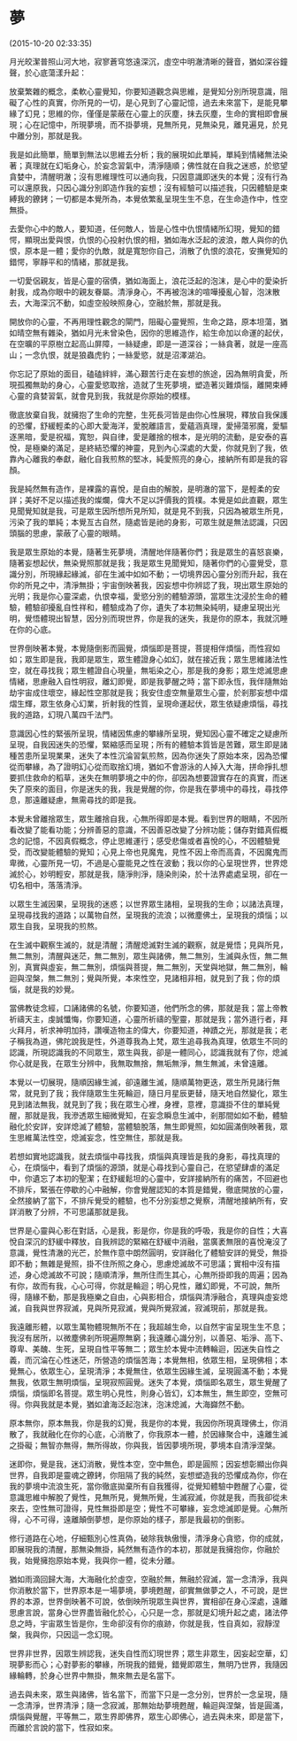 # 夢
(2015-10-20 02:33:35)

月光皎潔普照山河大地，寂寥蒼穹悠遠深沉，虛空中明澈清晰的聲音，猶如深谷鐘聲，於心底蕩漾升起：

放棄繁雜的概念，柔軟心靈覺知，你要知道觀念與思維，是覺知分別所現意識，阻礙了心性的真實，你所見的一切，是心見到了心靈記憶，過去未來當下，是能見攀緣了幻見；思維的你，僅僅是蒙蔽在心靈上的灰塵，抹去灰塵，生命的實相即會展現；心在記憶中，所現夢境，而不掛夢境，見無所見，見無染見，離見遍見，於見中離分別，那就是我。

我是如此簡單，簡單到無法以思維去分析；我的展現如此單純，單純到情緒無法染著；真理就在幻垢身心，於妄念習氣中，清淨隨順；佛性就在自我之迷惑，於慾望貪婪中，清醒明澈；沒有思維理性可以通向我，只因意識即迷失的本覺；沒有行為可以還原我，只因心識分別即造作我的妄想；沒有經驗可以描述我，只因體驗是束縛我的鐐銬；一切都是本覺所為，本覺依繁亂呈現生生不息，在生命造作中，性空無掛。

去愛你心中的敵人，要知道，任何敵人，皆是心性中仇恨情緒所幻現，覺知的錯愕，顯現出愛與恨，仇恨的心投射仇恨的相，猶如海水泛起的波浪，敵人與你的仇恨，原本是一體；愛你的仇敵，就是寬恕你自己，消散了仇恨的浪花，安撫覺知的錯愕，寧靜平和的情緒，那就是我。

一切愛侶親友，皆是心靈的宿債，猶如海面上，浪花泛起的泡沫，是心中的愛染折射我，成為你眼中的親友眷屬。清淨身心，不再被泡沫的喧嘩擾亂心智，泡沫散去，大海深沉不動，如虛空般映照身心，空融於無，那就是我。

開放你的心靈，不再用理性觀念的閘門，阻礙心靈覺照，生命之路，原本坦蕩，猶如晴空無有雜染，猶如月光未曾染色，因你的思維造作，給生命加以命運的起伏，在空曠的平原樹立起高山屏障，一絲疑慮，即是一道深谷；一絲貪著，就是一座高山；一念仇恨，就是狼蟲虎豹；一絲愛慾，就是沼澤湖泊。

你忘記了原始的面目，磕磕絆絆，滿心艱苦行走在妄想的旅途，因為無明貪愛，所現孤獨無助的身心，心靈愛慾取捨，造就了生死夢境，塑造著災難煩惱，離開束縛心靈的貪婪習氣，就會見到我，我就是你原始的模樣。

徹底放棄自我，就擁抱了生命的完整，生死長河皆是由你心性展現，釋放自我保護的恐懼，舒緩輕柔的心即大愛海洋，愛脫離語言，愛蘊涵真理，愛掃蕩邪魔，愛驅逐黑暗，愛是祝福，寬恕，與自律，愛是離捨的根本，是光明的流動，是安泰的喜悅，是極樂的滿足，是終結恐懼的神靈，見到內心深處的大愛，你就見到了我，依靠內心離我的奉獻，融化自我煎熬的堅冰，純愛照亮的身心，接納所有即是我的容顏。

我是純然無有造作，是裸露的喜悅，是自由的解脫，是明澈的當下，是輕柔的安詳；美好不足以描述我的燦爛，偉大不足以評價我的質樸。本覺是如此直觀，眾生見聞覺知就是我，可是眾生因所想所見所知，就是見不到我，只因為被眾生所見，污染了我的單純；本覺亙古自然，隨處皆是祂的身影，可眾生就是無法認識，只因頭腦的思慮，蒙蔽了心靈的眼睛。

我是眾生原始的本覺，隨著生死夢境，清醒地伴隨著你們；我是眾生的喜怒哀樂，隨著妄想起伏，無染覺照那就是我；我是眾生見聞覺知，隨著你們的心靈覺受，意識分別，所現緣起緣滅，卻在生滅中如如不動；一切境界因心靈分別而升起，我在你的所見之中，清淨無掛；宇宙倒映著我，因妄想中你辨認了我，現出眾生原始的光明；我是你心靈深處，仇恨幸福，愛慾分別的體驗源頭，當眾生沈浸於生命的體驗，體驗卻擾亂自性祥和，體驗成為了你，遺失了本初無染純明，疑慮呈現出光明，覺悟體現出智慧，因分別而現世界，你是我的迷失，我是你的原本，我就沉睡在你的心底。

世界倒映著本覺，本覺隨倒影而圓覺，煩惱即是菩提，菩提相伴煩惱，而性寂如如；眾生即是我，我即是眾生，眾生體證身心如幻，就在接近我；眾生思維諸法性空，就在尋找我；眾生體證自心現量，無垢染之心，那是我的身影；眾生熄滅思慮情緒，思慮融入自性明寂，離幻即覺，即是我夢醒之時；當下即永恆，我伴隨無始劫宇宙成住壞空，緣起性空那就是我；我安住虛空無量眾生心靈，於剎那妄想中熠熠生輝，眾生依身心幻業，折射我的性質，呈現命運起伏，眾生依疑慮煩惱，尋找我的道路，幻現八萬四千法門。

意識因心性的緊張所呈現，情緒因焦慮的攀緣所呈現，覺知因心靈不確定之疑慮所呈現，自我因迷失的恐懼，緊縮感而呈現；所有的體驗本質皆是苦難，眾生即是諸種苦患所呈現業果，迷失了本性沉淪習氣煎熬，因為你迷失了原始本來，因為恐懼從而攀緣，為了證明幻心從而取捨幻境，猶如不會游泳的人掉入大海，拼命掙扎想要抓住救命的稻草，迷失在無明夢境之中的你，卻因為想要證實存在的真實，而迷失了原來的面目，你是迷失的我，我是覺醒的你，你是我在夢境中的尋找，尋找停息，那遠離疑慮，無需尋找的即是我。

本覺未曾離捨眾生，眾生離捨自我，心無所得即是本覺。看到世界的眼睛，不因所看改變了能看功能；分辨善惡的意識，不因善惡改變了分辨功能；儲存對錯真假概念的記憶，不因真假概念，停止思維運行；感受悲傷或者喜悅的心，不因體驗覺受，而改變能體驗的覺知；心見上帝也見魔鬼，見性不因上帝而高貴，不因魔鬼而卑微，心靈所見一切，不過是心靈能見之性在波動；我以你的心呈現世界，世界熄滅於心，妙明輕安，那就是我，隨淨則淨，隨染則染，於十法界處處呈現，卻在一切名相中，落落清淨。

以眾生生滅因果，呈現我的迷惑；以世界眾生諸相，呈現我的生命；以諸法真理，呈現尋找我的道路；以萬物自然，呈現我的流浪；以微塵佛土，呈現我的煩惱；以眾生自我，呈現我的煎熬。

在生滅中觀察生滅的，就是清醒；清醒熄滅對生滅的觀察，就是覺悟；見與所見，無二無別，清醒與迷茫，無二無別，眾生與諸佛，無二無別，生滅與永恆，無二無別，真實與虛妄，無二無別，煩惱與菩提，無二無別，天堂與地獄，無二無別，輪迴與涅槃，無二無別；覺與所覺，本來性空，見諸相非相，就見到了我；你的煩惱，就是我的妙覺。

當佛教徒念經，口誦諸佛的名號，你要知道，他們所念的佛，那就是我；當上帝教祈禱天主，虔誠懺悔，你要知道，心靈所祈禱的聖靈，那就是我；當外道行者，拜火拜月，祈求神明加持，讚嘆造物主的偉大，你要知道，神蹟之光，那就是我；老子稱我為道，佛陀說我是性，外道尊我為上梵，眾生追尋我為真理，依眾生不同的認識，所現認識我的不同眾生，眾生與我，卻是一體同心，認識我就有了你，熄滅你心就是我，在眾生分辨中，我無取無捨，無垢無淨，無生無滅，未曾遠離。

本覺以一切展現，隨順因緣生滅，卻遠離生滅，隨順萬物更迭，眾生所見諸行無常，就見到了我；我伴隨眾生生死輪迴，隨日月星辰更替，隨天地自然變化，眾生見到諸法無我，就見到了我；我在眾生心裡，身裡，意裡，意識掛不住的單純覺醒，那就是我，我滲透眾生細微覺知，在妄念瞬息生滅中，剎那間如如不動，體驗融化於安詳，安詳熄滅了體驗，當體驗脫落，無生即覺照，如如圓滿倒映著我，眾生思維萬法性空，熄滅妄念，性空無住，那就是我。

若想如實地認識我，就去煩惱中尋找我，煩惱與真理皆是我的身影，尋找真理的心，在煩惱中，看到了煩惱的源頭，就是心尋找到心靈自己，在慾望肆虐的滿足中，你遺忘了本初的聖潔；在舒緩鬆坦的心靈中，安詳接納所有的痛苦，不回避也不排斥，緊張在停歇的心中融解，你會覺醒認知的本質是錯覺，徹底開放的心靈，全然接納了當下，不排斥覺受的體驗，也不分別妄想之覺察，清醒地接納所有，安詳消散了分辨，不可思議那就是我。

世界是心靈與心影在對話，心是我，影是你，你是我的呼吸，我是你的自性；大喜悅自深沉的舒緩中釋放，自我辨認的緊縮在舒緩中消融，當廣袤無限的喜悅淹沒了意識，覺性清澈的光芒，於無作意中朗然圓明，安詳融化了體驗安詳的覺受，無掛即不動；無雜是覺照，掛不住所照之身心，思慮熄滅故不可思議；實相中沒有描述，身心熄滅故不可說；隨順清淨，無所住而生其心，心無所掛即我的周遍；因為有你，故而有我，心心可得，你就是輪迴；明心見性，離幻即覺，不可說，無所得，隨緣不動，那是我極樂之自由，心與影相合，煩惱與清淨融合，真理與虛妄熄滅，自我與世界寂滅，見與所見寂滅，覺與所覺寂滅，寂滅現前，那就是我。

我遠離形體，以眾生萬物體現無所不在；我超越生命，以自然宇宙呈現生生不息；我沒有居所，以微塵佛剎所現遍際無窮；我遠離心識分別，以善惡、垢淨、高下、尊卑、美醜、生死，呈現自性平等無二；眾生於本覺中流轉輪迴，因迷失自性之義，而沉淪在心性迷茫，所營造的煩惱苦海；本覺無相，依眾生相，呈現佛相；本覺無心，依眾生心，呈現清淨；本覺無住，依眾生因緣生滅，呈現圓滿不動；本覺無我，依眾生無明煩惱，呈現寂照圓覺。迷失了本覺，煩惱即名眾生，眾生覺醒了煩惱，煩惱即名菩提。眾生明心見性，則身心皆幻，幻本無生，無生即空，空無可得。你與我就是本覺，猶如滄海泛起泡沫，泡沫熄滅，大海巋然不動。

原本無你，原本無我，你是我的幻覺，我是你的本覺，我因你所現真理佛土，你消散了，我就融化在你的心底，心消散了，你我原本一體，於因緣聚合中，遠離生滅之掛礙；無智亦無得，無所得故，你與我，皆因夢境所現，夢境本自清淨涅槃。

迷即你，覺是我，迷幻消散，覺性本空，空中無色，即是圓照；因妄想彰顯出你與世界，自我即是靈魂之鐐銬，你阻隔了我的純然，妄想塑造我的恐懼成為你，你在我的夢境中流浪生死，當你徹底拋棄所有自我獲得，從覺知體驗中甦醒了心靈，從意識思維中解脫了覺性，見無所見，覺無所覺，生滅寂滅，你就是我，而我卻從未來去，空性無可證得，見性無掛即是空；覺性不可攀緣，妄念熄滅即是覺。心無所得，心不可得，遠離顛倒夢想，是你原始的樣子，那是我最初的倒影。

修行道路在心地，仔細甄別心性真偽，破除我執傲慢，清淨身心貪慾，你的成就，即展現我的清醒，那無染無掛，純然無有造作的本初，那就是我擁抱你，你融於我，始覺擁抱原始本覺，我與你一體，從未分離。

猶如雨滴回歸大海，大海融化於虛空，空融於無，無融於寂滅，當一念清淨，我與你消散於當下，世界原本是一場夢境，夢境甦醒，卻實無做夢之人，不可說，是世界的本源，世界倒映著不可說，依倒映所現眾生與世界，實相卻在身心深處，遠離思慮言說，當身心世界盡皆融化於心，心只是一念，那就是幻境升起之處，諸法停息之時，宇宙眾生皆是你，生命卻沒有你的痕跡，你就是我，性自真如，寂靜涅槃，我與你，只因這一念幻現。

世界非世界，因眾生辨認我，迷失自性而幻現世界；眾生非眾生，因妄起空華，幻現夢影而心；心對夢影的攀緣，所現我的錯覺，錯覺即眾生，無明乃世界，我隨因緣輪轉，於身心世界中無掛，無來無去是名當下。

過去與未來，眾生與諸佛，皆名當下，而當下只是一念分別，世界於一念呈現，隨一念清淨，世界清淨；隨一念寂滅，那無始劫夢境甦醒，輪迴與涅槃，皆是圓滿，煩惱與覺醒，平等無二，眾生界即佛界，眾生心即佛心，過去與未來，即是當下，而離於言說的當下，性寂如來。

